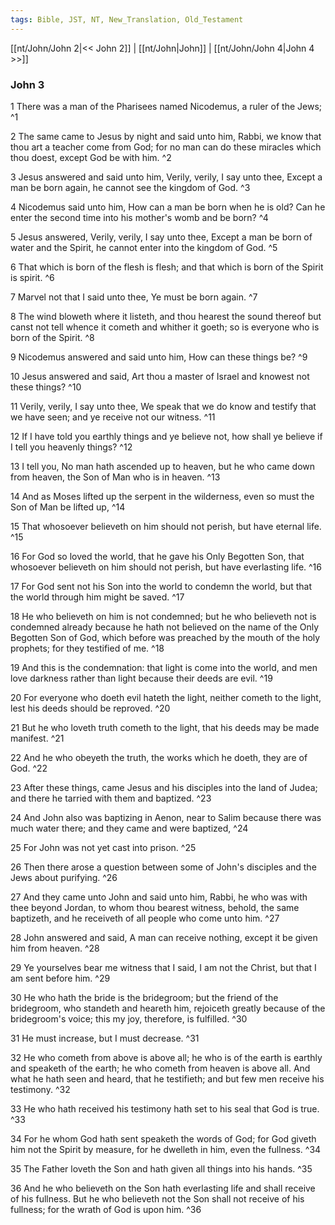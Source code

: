 ```yaml
---
tags: Bible, JST, NT, New_Translation, Old_Testament
---
```


[[nt/John/John 2|<< John 2]] | [[nt/John|John]] | [[nt/John/John 4|John 4 >>]]

### John 3

1 There was a man of the Pharisees named Nicodemus, a ruler of the Jews;  ^1

2 The same came to Jesus by night and said unto him, Rabbi, we know that thou art a teacher come from God; for no man can do these miracles which thou doest, except God be with him.  ^2

3 Jesus answered and said unto him, Verily, verily, I say unto thee, Except a man be born again, he cannot see the kingdom of God.  ^3

4 Nicodemus said unto him, How can a man be born when he is old? Can he enter the second time into his mother\'s womb and be born?  ^4

5 Jesus answered, Verily, verily, I say unto thee, Except a man be born of water and the Spirit, he cannot enter into the kingdom of God.  ^5

6 That which is born of the flesh is flesh; and that which is born of the Spirit is spirit.  ^6

7 Marvel not that I said unto thee, Ye must be born again.  ^7

8 The wind bloweth where it listeth, and thou hearest the sound thereof but canst not tell whence it cometh and whither it goeth; so is everyone who is born of the Spirit.  ^8

9 Nicodemus answered and said unto him, How can these things be?  ^9

10 Jesus answered and said, Art thou a master of Israel and knowest not these things?  ^10

11 Verily, verily, I say unto thee, We speak that we do know and testify that we have seen; and ye receive not our witness.  ^11

12 If I have told you earthly things and ye believe not, how shall ye believe if I tell you heavenly things?  ^12

13 I tell you, No man hath ascended up to heaven, but he who came down from heaven, the Son of Man who is in heaven.  ^13

14 And as Moses lifted up the serpent in the wilderness, even so must the Son of Man be lifted up,  ^14

15 That whosoever believeth on him should not perish, but have eternal life.  ^15

16 For God so loved the world, that he gave his Only Begotten Son, that whosoever believeth on him should not perish, but have everlasting life.  ^16

17 For God sent not his Son into the world to condemn the world, but that the world through him might be saved.  ^17

18 He who believeth on him is not condemned; but he who believeth not is condemned already because he hath not believed on the name of the Only Begotten Son of God, which before was preached by the mouth of the holy prophets; for they testified of me.  ^18

19 And this is the condemnation: that light is come into the world, and men love darkness rather than light because their deeds are evil.  ^19

20 For everyone who doeth evil hateth the light, neither cometh to the light, lest his deeds should be reproved.  ^20

21 But he who loveth truth cometh to the light, that his deeds may be made manifest.  ^21

22 And he who obeyeth the truth, the works which he doeth, they are of God.  ^22

23 After these things, came Jesus and his disciples into the land of Judea; and there he tarried with them and baptized.  ^23

24 And John also was baptizing in Aenon, near to Salim because there was much water there; and they came and were baptized,  ^24

25 For John was not yet cast into prison.  ^25

26 Then there arose a question between some of John\'s disciples and the Jews about purifying.  ^26

27 And they came unto John and said unto him, Rabbi, he who was with thee beyond Jordan, to whom thou bearest witness, behold, the same baptizeth, and he receiveth of all people who come unto him.  ^27

28 John answered and said, A man can receive nothing, except it be given him from heaven.  ^28

29 Ye yourselves bear me witness that I said, I am not the Christ, but that I am sent before him.  ^29

30 He who hath the bride is the bridegroom; but the friend of the bridegroom, who standeth and heareth him, rejoiceth greatly because of the bridegroom\'s voice; this my joy, therefore, is fulfilled.  ^30

31 He must increase, but I must decrease.  ^31

32 He who cometh from above is above all; he who is of the earth is earthly and speaketh of the earth; he who cometh from heaven is above all. And what he hath seen and heard, that he testifieth; and but few men receive his testimony.  ^32

33 He who hath received his testimony hath set to his seal that God is true.  ^33

34 For he whom God hath sent speaketh the words of God; for God giveth him not the Spirit by measure, for he dwelleth in him, even the fullness.  ^34

35 The Father loveth the Son and hath given all things into his hands.  ^35

36 And he who believeth on the Son hath everlasting life and shall receive of his fullness. But he who believeth not the Son shall not receive of his fullness; for the wrath of God is upon him.  ^36

 
